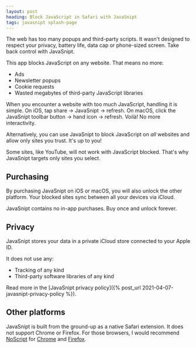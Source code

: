 ```yaml
---
layout: post
heading: Block JavaScript in Safari with JavaSnipt
tags: javasnipt splash-page
---
```


The web has too many popups and third-party scripts. It wasn't designed to respect your privacy, battery life, data cap or phone-sized screen. Take back control with JavaSnipt. 

This app blocks JavaScript on any website. That means no more:

- Ads
- Newsletter popups
- Cookie requests
- Wasted megabytes of third-party JavaScript libraries

When you encounter a website with too much JavaScript, handling it is simple. On iOS, tap share → JavaSnipt → refresh. On macOS, click the JavaSnipt toolbar button → hand icon → refresh. Voilà! No more interactivity. 

Alternatively, you can use JavaSnipt to block JavaScript on *all* websites and allow only sites you trust. It's up to you!

Some sites, like YouTube, will not work with JavaScript blocked. That's why JavaSnipt targets only sites you select. 

## Purchasing

By purchasing JavaSnipt on iOS or macOS, you will also unlock the other platform. Your blocked sites sync between all your devices via iCloud.

JavaSnipt contains no in-app purchases. Buy once and unlock forever.

## Privacy

JavaSnipt stores your data in a private iCloud store connected to your Apple ID. 

It does not use any:

- Tracking of any kind
- Third-party software libraries of any kind

Read more in the [JavaSnipt privacy policy]({% post_url 2021-04-07-javasnipt-privacy-policy %}).

## Other platforms

JavaSnipt is built from the ground-up as a native Safari extension. It does not support Chrome or Firefox. For those browsers, I would recommend [NoScript](https://noscript.net) for [Chrome](https://chrome.google.com/webstore/detail/noscript/doojmbjmlfjjnbmnoijecmcbfeoakpjm) and [Firefox](https://addons.mozilla.org/en-US/firefox/addon/noscript/).